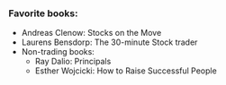 ### Favorite books:
- Andreas Clenow: Stocks on the Move
- Laurens Bensdorp: The 30-minute Stock trader
- Non-trading books:
  - Ray Dalio: Principals
  - Esther Wojcicki: How to Raise Successful People
 
